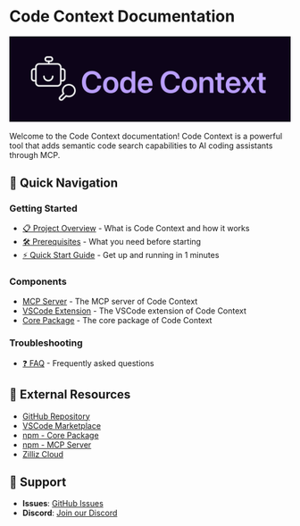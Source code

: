 # Code Context Documentation
![](../assets/code_context_logo_dark.png)

Welcome to the Code Context documentation! Code Context is a powerful tool that adds semantic code search capabilities to AI coding assistants through MCP.

## 🚀 Quick Navigation

### Getting Started
- [📋 Project Overview](getting-started/overview.md) - What is Code Context and how it works
- [🛠️ Prerequisites](getting-started/prerequisites.md) - What you need before starting
- [⚡ Quick Start Guide](getting-started/quick-start.md) - Get up and running in 1 minutes


### Components
- [MCP Server](../packages/mcp/README.md) - The MCP server of Code Context
- [VSCode Extension](../packages/vscode-extension/README.md) - The VSCode extension of Code Context
- [Core Package](../packages/core/README.md) - The core package of Code Context

### Troubleshooting
- [❓ FAQ](troubleshooting/faq.md) - Frequently asked questions

## 🔗 External Resources

- [GitHub Repository](https://github.com/zilliztech/code-context)
- [VSCode Marketplace](https://marketplace.visualstudio.com/items?itemName=zilliz.semanticcodesearch)
- [npm - Core Package](https://www.npmjs.com/package/@zilliz/code-context-core)
- [npm - MCP Server](https://www.npmjs.com/package/@zilliz/code-context-mcp)
- [Zilliz Cloud](https://cloud.zilliz.com)

## 💬 Support

- **Issues**: [GitHub Issues](https://github.com/zilliztech/code-context/issues)
- **Discord**: [Join our Discord](https://discord.gg/mKc3R95yE5)
